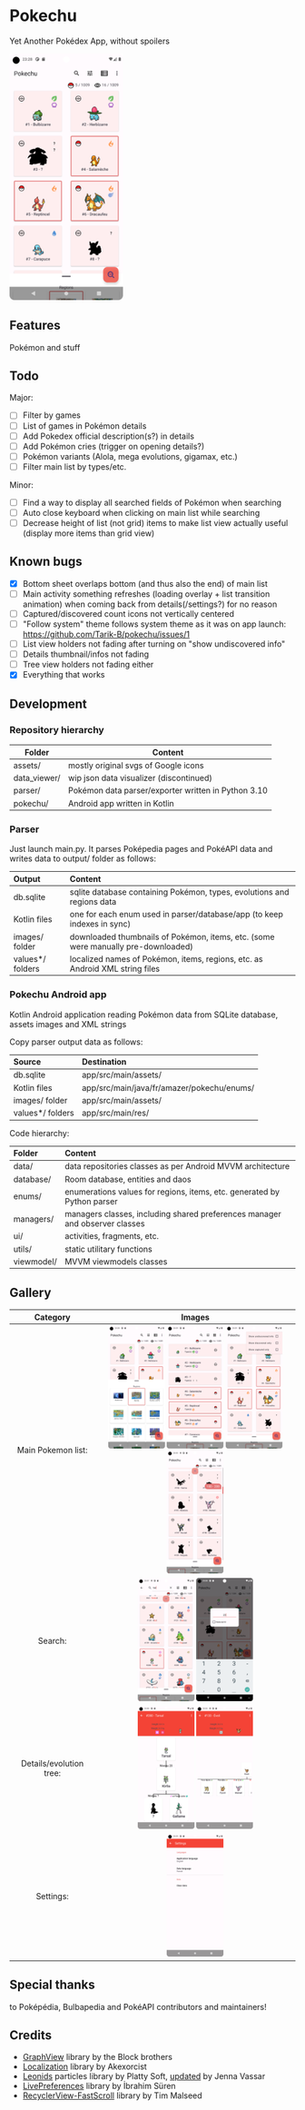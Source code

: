 # Pokechu

Yet Another Pokédex App, without spoilers

<img src="screenshots/screenshot_main.png" width="200">

## Features

Pokémon and stuff

## Todo

Major:

- [ ] Filter by games
- [ ] List of games in Pokémon details
- [ ] Add Pokedex official description(s?) in details
- [ ] Add Pokémon cries (trigger on opening details?)
- [ ] Pokémon variants (Alola, mega evolutions, gigamax, etc.)
- [ ] Filter main list by types/etc.

Minor:

- [ ] Find a way to display all searched fields of Pokémon when searching
- [ ] Auto close keyboard when clicking on main list while searching
- [ ] Decrease height of list (not grid) items to make list view actually useful (display more items than grid view)

## Known bugs

- [X] Bottom sheet overlaps bottom (and thus also the end) of main list
- [ ] Main activity something refreshes (loading overlay + list transition animation) when coming back from details(/settings?) for no reason
- [ ] Captured/discovered count icons not vertically centered
- [ ] "Follow system" theme follows system theme as it was on app launch: https://github.com/Tarik-B/pokechu/issues/1
- [ ] List view holders not fading after turning on "show undiscovered info"
- [ ] Details thumbnail/infos not fading
- [ ] Tree view holders not fading either
- [X] Everything that works

## Development

### Repository hierarchy

| Folder | Content |
| --- | --- |
| assets/ | mostly original svgs of Google icons |
| data_viewer/ | wip json data visualizer (discontinued) |
| parser/ | Pokémon data parser/exporter written in Python 3.10 |
| pokechu/ | Android app written in Kotlin |

### Parser

Just launch main.py. It parses Poképedia pages and PokéAPI data and writes data to output/ folder as follows:

| Output | Content |
| :--- | :--- |
| db.sqlite | sqlite database containing Pokémon, types, evolutions and regions data |
| Kotlin files | one for each enum used in parser/database/app (to keep indexes in sync) |
| images/ folder | downloaded thumbnails of Pokémon, items, etc. (some were manually pre-downloaded) |
| values*/ folders | localized names of Pokémon, items, regions, etc. as Android XML string files |

### Pokechu Android app

Kotlin Android application reading Pokémon data from SQLite database, assets images and XML strings

Copy parser output data as follows:

| Source | Destination |
| :--- | :--- |
| db.sqlite | app/src/main/assets/ |
| Kotlin files | app/src/main/java/fr/amazer/pokechu/enums/ |
| images/ folder | app/src/main/assets/ |
| values*/ folders | app/src/main/res/ |

Code hierarchy:

| Folder | Content |
| :--- | :--- |
| data/ | data repositories classes as per Android MVVM architecture |
| database/ | Room database, entities and daos |
| enums/ | enumerations values for regions, items, etc. generated by Python parser |
| managers/ | managers classes, including shared preferences manager and observer classes |
| ui/ | activities, fragments, etc.
| utils/ | static utilitary functions
| viewmodel/ | MVVM viewmodels classes

## Gallery

| Category | Images |
| :---: | :---: |
| Main Pokemon list: | <img src="screenshots/screenshot_regions.png" width="100"> <img src="screenshots/screenshot_main_list.png" width="100"> <img src="screenshots/screenshot_main_settings.png" width="100"> <img src="screenshots/screenshot_fastscroll.png" width="100"> |
| Search: | <img src="screenshots/screenshot_search.png" width="100"> <img src="screenshots/screenshot_id_search.png" width="100"> |
| Details/evolution tree: | <img src="screenshots/screenshot_details.png" width="100"> <img src="screenshots/screenshot_tree.png" width="100"> |
| Settings: | <img src="screenshots/screenshot_settings.png" width="100"> |

## Special thanks

to Poképédia, Bulbapedia and PokéAPI contributors and maintainers!

## Credits
- [GraphView][graphview] library by the Block brothers
- [Localization][localization] library by Akexorcist
- [Leonids][particles] particles library by Platty Soft, [updated][particles_update] by Jenna Vassar
- [LivePreferences][livepreferences] library by İbrahim Süren
- [RecyclerView-FastScroll][fastscroll] library by Tim Malseed

[graphview]: https://github.com/oss-bandb/GraphView
[localization]: https://github.com/akexorcist/Localization
[particles]: https://github.com/plattysoft/Leonids
[particles_update]: https://github.com/bigcartel/leonids-android
[livepreferences]: https://github.com/ibrahimsn98/live-preferences
[fastscroll]: https://github.com/timusus/RecyclerView-FastScroll
